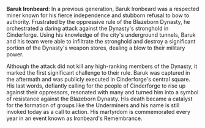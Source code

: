 **Baruk Ironbeard**: In a previous generation, Baruk Ironbeard was a respected miner known for his fierce independence and stubborn refusal to bow to authority. Frustrated by the oppressive rule of the Blazeborn Dynasty, he orchestrated a daring attack against the Dynasty's stronghold in Cinderforge. Using his knowledge of the city's underground tunnels, Baruk and his team were able to infiltrate the stronghold and destroy a significant portion of the Dynasty's weapon stores, dealing a blow to their military power.

Although the attack did not kill any high-ranking members of the Dynasty, it marked the first significant challenge to their rule. Baruk was captured in the aftermath and was publicly executed in Cinderforge's central square. His last words, defiantly calling for the people of Cinderforge to rise up against their oppressors, resonated with many and turned him into a symbol of resistance against the Blazeborn Dynasty. His death became a catalyst for the formation of groups like the Underminers and his name is still invoked today as a call to action. His martyrdom is commemorated every year in an event known as Ironbeard's Remembrance.